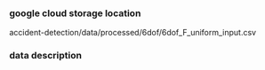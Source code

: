 ### google cloud storage location
accident-detection/data/processed/6dof/6dof_F_uniform_input.csv

### data description
